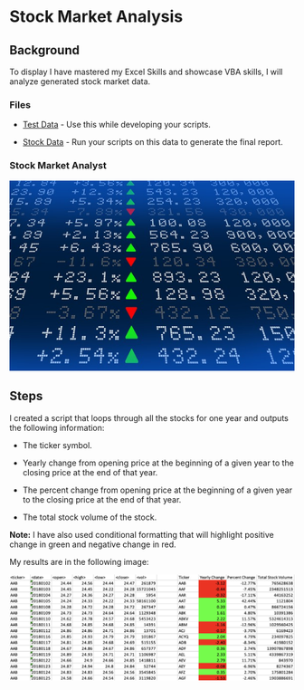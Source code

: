 # Stock Market Analysis

## Background

To display I have mastered my Excel Skills and showcase VBA skills, I will analyze generated stock market data.


### Files

* [Test Data](Resources/alphabetical_testing.xlsx) - Use this while developing your scripts.

* [Stock Data](Resources/Multiple_year_stock_data.xlsx) - Run your scripts on this data to generate the final report.

### Stock Market Analyst

![alt=""](Images/stockmarket.jpg)

## Steps

I created a script that loops through all the stocks for one year and outputs the following information:

  * The ticker symbol.

  * Yearly change from opening price at the beginning of a given year to the closing price at the end of that year.

  * The percent change from opening price at the beginning of a given year to the closing price at the end of that year.

  * The total stock volume of the stock.

**Note:** I have also used conditional formatting that will highlight positive change in green and negative change in red.

My results are in the following image:

![moderate_solution](Images/moderate_solution.png)




